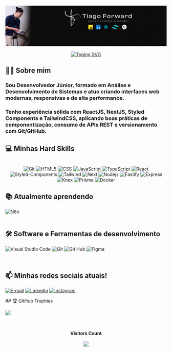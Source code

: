 ![](design-capa.png)

<div align="center">
 
[![Typing SVG](https://readme-typing-svg.demolab.com?font=Fira+Code&size=24&duration=3000&pause=1000&color=D83B7D&center=falso&vCenter=falso&repeat=falso&random=falso&width=500&height=70&lines=Bem+vindo+ao+meu+perfil+%E2%9C%A8;Desenvolvedor+Júnior+%F0%9F%96%A5%EF%B8%8F%F0%9F%96%B1%EF%B8%8F%F0%9F%91%A8%E2%80%8D%F0%9F%92%BB)](https://git.io/typing-svg)

</div>

## 👨‍💻 Sobre mim

### Sou **Desenvolvedor Júnior**, formado em **Análise e Desenvolvimento de Sistemas** e atuo criando interfaces web modernas, responsivas e de alta performance.  
### Tenho experiência sólida com **ReactJS, NextJS, Styled Components e TailwindCSS**, aplicando boas práticas de componentização, consumo de APIs REST e versionamento com Git/GitHub.

## 💻 Minhas Hard Skills

<div style="display: inline_block" align="center"><br>
  <img alt="Git" height="32" width="40" src="https://cdn.simpleicons.org/git" />
  <img alt="HTML5" height="32" width="40" src="https://cdn.simpleicons.org/html5" />
  <img alt="CSS" height="32" width="40" src="https://cdn.simpleicons.org/css" />
  <img alt="JavaScript" height="32" width="40" src="https://cdn.simpleicons.org/javascript" />
  <img alt="TypeScript" height="32" width="40" src="https://cdn.simpleicons.org/typescript" />
  <img alt="React" height="32" width="40" src="https://cdn.simpleicons.org/react" />
  <img alt="Styled-Components" height="32" width="40" src="https://cdn.simpleicons.org/styledcomponents" />
  <img alt="Tailwind" height="32" width="40" src="https://cdn.simpleicons.org/tailwindcss" />
  <img alt="Next" height="32" width="40" src="https://cdn.simpleicons.org/next.js" />
  <img alt="Nodejs" height="32" width="40" src="https://cdn.simpleicons.org/node.js" />
  <img alt="Fastify" height="32" width="40" src="https://cdn.simpleicons.org/fastify" />
  <img alt="Express" height="32" width="40" src="https://cdn.simpleicons.org/express" />
  <img alt="Knex" height="32" width="40" src="https://cdn.simpleicons.org/knex.js" />
  <img alt="Prisma" height="32" width="40" src="https://cdn.simpleicons.org/prisma" />
  <img alt="Docker" height="32" width="40" src="https://cdn.simpleicons.org/docker" />
</div>

## 📚 Atualmente aprendendo
<div>
  <img alt="N8n" height="32" width="40" src="https://cdn.simpleicons.org/n8n" />
</div> 

</div> 

<br>

<div align="left">
  
## 🛠️ Software e Ferramentas de desenvolvimento

![Visual Studio Code](https://img.shields.io/badge/Visual%20Studio%20Code-000?style=for-the-badge&logo=Visual-Studio-Code&logoColor=D83B7D&color:141321)
![Git](https://img.shields.io/badge/Git-000?style=for-the-badge&logo=Git&logoColor=D83B7D&color:141321)
![Git Hub](https://img.shields.io/badge/GiHub-000?style=for-the-badge&logo=GitHub&logoColor=D83B7D&color:141321)
![Figma](https://img.shields.io/badge/-Figma-000?style=for-the-badge&logo=Figma&logoColor=D83B7D&color:141321)

</div>

<br/>

<div align="left">
 
## 📫 Minhas redes sociais atuais!

[![E-mail](https://img.shields.io/badge/-Email-000?style=for-the-badge&logo=microsoft-outlook&logoColor=D83B7D&&color:141321)](mailto:devtiagoforward@gmail.com)
[![LinkedIn](https://img.shields.io/badge/-LinkedIn-000?style=for-the-badge&logo=linkedin&logoColor=D83B7D&&color:141321)](https://www.linkedin.com/in/tiago-lacerda-devfrontend/)
[![Instagram](https://img.shields.io/badge/-Instagram-000?style=for-the-badge&logo=instagram&logoColor=D83B7D&color:141321)](https://www.instagram.com/tiago_forward/)

<div>
 ## 🏆 GitHub Trophies
 
 ![](https://github-profile-trophy.vercel.app/?username=tiago-forward&theme=dark&no-frame=false&no-bg=false&margin-w=4)
</div>

<div align="center">
 <br><p align="centre"><b>Visitors Count</b></p>  
 <p align="center"><img align="center" src="https://profile-counter.glitch.me/{tiago-forward}/count.svg" /></p> 
 <br>
</div>
